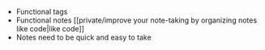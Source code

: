 - Functional tags
- Functional notes [[private/improve your note-taking by organizing notes like code|like code]]
- Notes need to be quick and easy to take